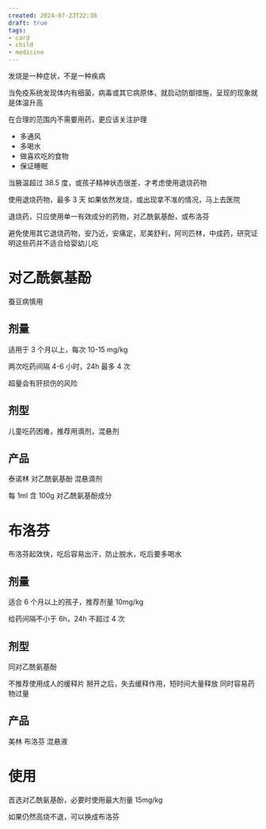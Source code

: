 ```yaml
---
created: 2024-07-23T22:38
draft: true
tags: 
- card
- child
- medicine
---
```


发烧是一种症状，不是一种疾病

当免疫系统发现体内有细菌，病毒或其它病原体，就启动防御措施，呈现的现象就是体温升高

在合理的范围内不需要用药，更应该关注护理
- 多通风
- 多喝水
- 做喜欢吃的食物
- 保证睡眠

当腋温超过 38.5 度，或孩子精神状态很差，才考虑使用退烧药物

使用退烧药物，最多 3 天
如果依然发烧，或出现拿不准的情况，马上去医院

退烧药，只应使用单一有效成分的药物，对乙酰氨基酚，或布洛芬

避免使用其它退烧药物，安乃近，安痛定，尼美舒利，阿司匹林，中成药，研究证明这些药并不适合给婴幼儿吃

# 对乙酰氨基酚

蚕豆病慎用

## 剂量

适用于 3 个月以上，每次 10-15 mg/kg

两次吃药间隔 4-6 小时，24h 最多 4 次

超量会有肝损伤的风险

## 剂型

儿童吃药困难，推荐用滴剂，混悬剂

## 产品

泰诺林 对乙酰氨基酚 混悬滴剂

每 1ml 含 100g 对乙酰氨基酚成分

# 布洛芬

布洛芬起效快，吃后容易出汗，防止脱水，吃后要多喝水

## 剂量

适合 6 个月以上的孩子，推荐剂量 10mg/kg

给药间隔不小于 6h，24h 不超过 4 次

## 剂型

同对乙酰氨基酚

不推荐使用成人的缓释片
掰开之后，失去缓释作用，短时间大量释放
同时容易药物过量


## 产品

美林 布洛芬 混悬液

# 使用

首选对乙酰氨基酚，必要时使用最大剂量 15mg/kg

如果仍然高烧不退，可以换成布洛芬










